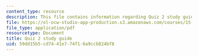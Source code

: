 ```yaml
---
content_type: resource
description: This file contains information regarding Quiz 2 study guide.
file: https://ol-ocw-studio-app-production.s3.amazonaws.com/courses/15-053-optimization-methods-in-management-science-spring-2013/59dd15b5cd7441e774f16a9ccb824bf8_MIT15_053S13_quiz2guide.pdf
file_type: application/pdf
resourcetype: Document
title: Quiz 2 study guide
uid: 59dd15b5-cd74-41e7-74f1-6a9ccb824bf8
---
```

